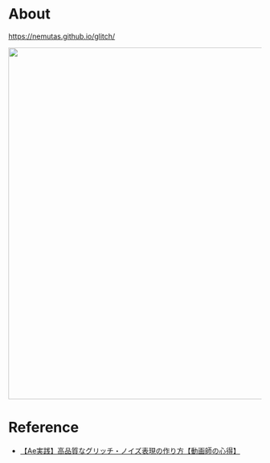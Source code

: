 # About

https://nemutas.github.io/glitch/

<img src='https://github.com/nemutas/glitch/assets/46724121/3afba705-9999-444d-9018-a64f007fdee1' alt='' width='700' />

# Reference
- [【Ae実践】高品質なグリッチ・ノイズ表現の作り方【動画師の心得】](https://www.youtube.com/watch?v=zyRCDYmO1VQ)

